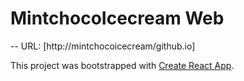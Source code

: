 # MintchocoIcecream Web
--
URL: [http://mintchocoicecream/github.io]






This project was bootstrapped with [Create React App](https://github.com/facebook/create-react-app).